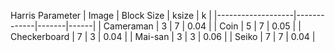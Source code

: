 Harris Parameter
| Image             | Block Size  | ksize | k    |
|-------------------|-------------|-------|------|
| Cameraman         | 3           | 7     | 0.04 |
| Coin              | 5           | 7     | 0.05 |
| Checkerboard      | 7           | 3     | 0.04 |
| Mai-san           | 3           | 3     | 0.06 |
| Seiko             | 7           | 7     | 0.04 |